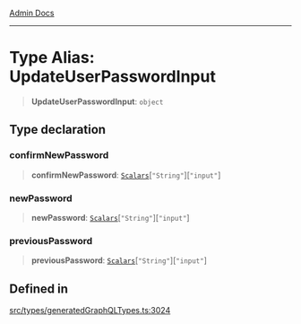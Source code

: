 [Admin Docs](/)

***

# Type Alias: UpdateUserPasswordInput

> **UpdateUserPasswordInput**: `object`

## Type declaration

### confirmNewPassword

> **confirmNewPassword**: [`Scalars`](Scalars.md)\[`"String"`\]\[`"input"`\]

### newPassword

> **newPassword**: [`Scalars`](Scalars.md)\[`"String"`\]\[`"input"`\]

### previousPassword

> **previousPassword**: [`Scalars`](Scalars.md)\[`"String"`\]\[`"input"`\]

## Defined in

[src/types/generatedGraphQLTypes.ts:3024](https://github.com/Suyash878/talawa-api/blob/cfd688207611ba245c99edd8dbaccb2cdbf6a043/src/types/generatedGraphQLTypes.ts#L3024)

